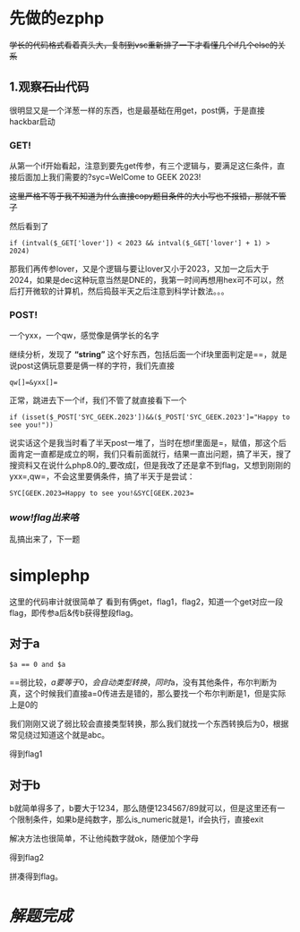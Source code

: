 # 先做的ezphp

~~学长的代码格式看着真头大，复制到vsc重新排了一下才看懂几个if几个else的关系~~

## 1.观察~~石山~~代码

很明显又是一个洋葱一样的东西，也是最基础在用get，post俩，于是直接hackbar启动

### GET!
从第一个if开始看起，注意到要先get传参，有三个逻辑与，要满足这仨条件，直接后面加上我们需要的?syc=WelCome to GEEK 2023!

~~这里严格不等于我不知道为什么直接copy题目条件的大小写也不报错，那就不管了~~

然后看到了    

```
if (intval($_GET['lover']) < 2023 && intval($_GET['lover'] + 1) > 2024) 
```
那我们再传参lover，又是个逻辑与要让lover又小于2023，又加一之后大于2024，如果是dec这种玩意当然是DNE的，我第一时间再想用hex可不可以，然后打开微软的计算机，然后捣鼓半天之后注意到科学计数法。。。

### POST!

一个yxx，一个qw，感觉像是俩学长的名字

继续分析，发现了 **“string”** 这个好东西，包括后面一个if块里面判定是==，就是说post这俩玩意要是俩一样的字符，我们先直接
```
qw[]=&yxx[]=
```

正常，跳进去下一个if，我们不管了就直接看下一个
```
if (isset($_POST['SYC_GEEK.2023'])&&($_POST['SYC_GEEK.2023']="Happy to see you!")) 
```
说实话这个是我当时看了半天post一堆了，当时在想if里面是=，赋值，那这个后面肯定一直都是成立的啊，我们只看前面就行，结果一直出问题，搞了半天，搜了搜资料又在说什么php8.0的_要改成[，但是我改了还是拿不到flag，又想到刚刚的yxx=,qw=，不会这里要俩条件，搞了半天于是尝试：
```
SYC[GEEK.2023=Happy to see you!&SYC[GEEK.2023=
```

### ***wow!flag出来咯***

乱搞出来了，下一题



# simplephp
这里的代码审计就很简单了
看到有俩get，flag1，flag2，知道一个get对应一段flag，即传参a后&传b获得整段flag。

## 对于a
```
$a == 0 and $a
```
==弱比较，$a要等于0，会自动类型转换，同时$a，没有其他条件，布尔判断为真，这个时候我们直接a=0传进去是错的，那么要找一个布尔判断是1，但是实际上是0的

我们刚刚又说了弱比较会直接类型转换，那么我们就找一个东西转换后为0，根据常见绕过知道这个就是abc。


得到flag1


## 对于b

b就简单得多了，b要大于1234，那么随便1234567/89就可以，但是这里还有一个限制条件，如果b是纯数字，那么is_numeric就是1，if会执行，直接exit

解决方法也很简单，不让他纯数字就ok，随便加个字母

得到flag2

拼凑得到flag。

# ***解题完成***





